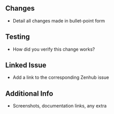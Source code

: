 Changes
---
* Detail all changes made in bullet-point form

Testing
---
* How did you verify this change works?

Linked Issue
---
* Add a link to the corresponding Zenhub issue

Additional Info
---
* Screenshots, documentation links, any extra
